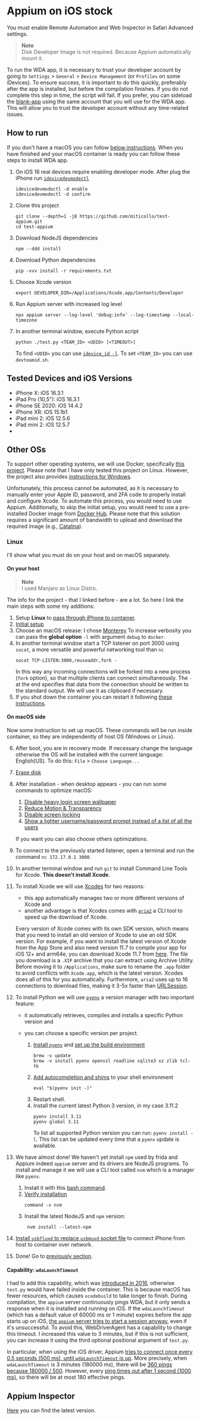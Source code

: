 # Appium on iOS stock

You must enable Remote Automation and Web Inspector in Safari Advanced settings.

> **Note**<br/>
> Disk Developer Image is not required.
> Because Appium automatically mount it.

To run the WDA app, it is necessary to trust your developer account by going to `Settings` > `General` > `Device Management` (or `Profiles` on some iDevices).
To ensure success, it is important to do this quickly, preferably after the app is installed, but before the compilation finishes.
If you do not complete this step in time, the script will fail. 
If you prefer, you can sideload the [blank-app](https://github.com/miticollo/blank-app/releases/latest) using the same account that you will use for the WDA app. 
This will allow you to trust the developer account without any time-related issues.

## How to run

If you don't have a macOS you can follow [below instructions](#other-oss).
When you have finished and your macOS container is ready you can follow these steps to install WDA app.

1. On iOS 16 real devices require enabling developer mode.
   After plug the iPhone
   run [`idevicedevmodectl`](https://github.com/libimobiledevice/libimobiledevice/blob/master/tools/idevicedevmodectl.c)
   ```shell
   idevicedevmodectl -d enable
   idevicedevmodectl -d confirm
   ```
2. Clone this project
   ```shell
   git clone --depth=1 -j8 https://github.com/miticollo/test-appium.git
   cd test-appium
   ```
3. Download NodeJS dependencies
   <span><!-- https://appium.github.io/appium/docs/en/latest/quickstart/install/ --></span>
   ```shell
   npm --ddd install
   ```
4. Download Python dependencies
   <span><!-- https://stackoverflow.com/a/15593865 --></span>
   <span><!-- https://appium.github.io/appium/docs/en/latest/quickstart/test-py/ --></span>
   ```shell
   pip -vvv install -r requirements.txt
   ```
5. Choose Xcode version
   <span><!-- https://appium.github.io/appium-xcuitest-driver/latest/multiple-xcode-versions/ --></span>
   ```shell
   export DEVELOPER_DIR=/Applications/Xcode.app/Contents/Developer
   ```
6. Run Appium server with increased log level
   <span><!-- https://stackoverflow.com/a/45164863 --></span>
   ```shell
   npx appium server --log-level 'debug:info' --log-timestamp --local-timezone
   ```
7. In another terminal window, execute Python script
   <span><!-- https://appium.github.io/appium/docs/en/2.0/quickstart/test-py/ --></span>
   <span><!-- python ./test.py 'HS5TZXKJZJ' $(idevice_id -l) --></span>
   ```shell
   python ./test.py <TEAM_ID> <UDID> [<TIMEOUT>]
   ```
   To find `<UDID>` you can
   use [`idevice_id -l`](https://github.com/libimobiledevice/libimobiledevice/blob/master/tools/idevice_id.c).
   To set `<TEAM_ID>` you can use `devteamid.sh`.

## Tested Devices and iOS Versions

- iPhone X: iOS 16.3.1
- iPad Pro (10,5"): iOS 16.3.1
- iPhone SE 2020: iOS 14.4.2
- iPhone XR: iOS 15.1b1
- iPad mini 2: iOS 12.5.6
- iPad mini 2: iOS 12.5.7
-

## Other OSs

To support other operating systems, we will use Docker, specifically [this project](https://github.com/sickcodes/Docker-OSX).
Please note that I have only tested this project on Linux. 
However, the project also provides [instructions for Windows](https://github.com/sickcodes/Docker-OSX#id-like-to-run-docker-osx-on-windows).

Unfortunately, this process cannot be automated, as it is necessary to manually enter your Apple ID, password, and 2FA code to properly install and configure Xcode.
To automate this process, you would need to use Appium. 
Additionally, to skip the initial setup, you would need to use a pre-installed Docker image from [Docker Hub](https://hub.docker.com).
Please note that this solution requires a significant amount of bandwidth to upload and download the required image (e.g., [Catalina](https://github.com/sickcodes/Docker-OSX#run-catalina-pre-installed-)).

### Linux

I'll show what you must do on your host and on macOS separately.

#### On your host

> **Note**<br/>
> I used Manjaro as Linux Distro.

The info for the project - that I linked before - are a lot.
So here I link the main steps with some my additions:

1. Setup **Linux** to [pass through iPhone to container](https://github.com/sickcodes/Docker-OSX#usbfluxd-iphone-usb---network-style-passthrough-osx-kvm-docker-osx).
2. [Initial setup](https://github.com/sickcodes/Docker-OSX#initial-setup)
3. Choose an macOS release: I chose [Monterey](https://github.com/sickcodes/Docker-OSX#monterey-)
   To increase verbosity you can pass the **global option** `-l` with argument `debug` to `docker`.
4. In another terminal window start a TCP listener on port 3000 using `socat`, a more versatile and powerful networking tool than `nc`
   <span><!-- https://discord.com/channels/871502559842541679/871502643678281729/971015723805708359 --></span>
   ```shell
   socat TCP-LISTEN:3000,reuseaddr,fork -
   ```
   In this way any incoming connections will be forked into a new process (`fork` option), so that multiple clients can connect simultaneously. 
   The `-` at the end specifies that data from the connection should be written to the standard output.
   We will use it as clipboard if necessary.
5. If you shut down the container you can restart it
   following [these instructions](https://github.com/sickcodes/Docker-OSX#start-the-same-container-later-persistent-disk).

#### On macOS side

Now some instruction to set up macOS.
These commands will be run inside container, so they are independently of host OS (Windows or Linux).

6. After boot, you are in recovery mode.
   If necessary change the language otherwise the OS will be installed with the current language: English(US).
   To do this: `File` > `Choose Language...`
7. [Erase disk](https://github.com/sickcodes/Docker-OSX#additional-boot-instructions-for-when-you-are-creating-your-container)
8. After installation - when desktop appears - you can run some commands to optimize macOS:
   1. [Disable heavy login screen wallpaper](https://github.com/sickcodes/osx-optimizer#disable-heavy-login-screen-wallpaper)
   2. [Reduce Motion & Transparency](https://github.com/sickcodes/osx-optimizer#reduce-motion--transparency)
   3. [Disable screen locking](https://github.com/sickcodes/osx-optimizer#disable-screen-locking)
   4. [Show a lighter username/password prompt instead of a list of all the users](https://github.com/sickcodes/osx-optimizer#show-a-lighter-usernamepassword-prompt-instead-of-a-list-of-all-the-users)

   If you want you can also choose others optimizations.
9. To connect to the previously started listener, open a terminal and run the command `nc 172.17.0.1 3000`.
   <span><!-- https://discord.com/channels/871502559842541679/871502643678281729/971015886196604948 --></span>
10. In another terminal window and run `git` to install Command Line Tools for Xcode.
    **This doesn't install Xcode.**
11. To install Xcode we will use [Xcodes](https://github.com/RobotsAndPencils/XcodesApp) for two reasons:
    - this app automatically manages two or more different versions of Xcode and
    - another advantage is that Xcodes comes with [`aria2`](https://aria2.github.io/) a CLI tool to speed up the download of Xcode.

    Every version of Xcode comes with its own SDK version, which means that you need to install an old version of Xcode to use an old SDK version.
    For example, if you want to install the latest version of Xcode from the App Store and also need version 11.7 to compile your app for iOS 12+ and arm64e, you can download Xcode 11.7 from [here](https://developer.apple.com/services-account/download?path=/Developer_Tools/Xcode_11.7/Xcode_11.7.xip).
    The file you download is a `.XIP` archive that you can extract using Archive Utility. 
    Before moving it to `/Applications`, make sure to rename the `.app` folder to avoid conflicts with `Xcode.app`, which is the latest version. 
    Xcodes does all of this for you automatically.
    Furthermore, `aria2` uses up to 16 connections to download files, making it 3-5x faster than [URLSession](https://developer.apple.com/documentation/foundation/urlsession).
12. To install Python we will use [`pyenv`](https://github.com/pyenv/pyenv) a version manager with two important feature:
    - it automatically retrieves, compiles and installs a specific Python version and
    - you can choose a specific version per project.

      1. [Install `pyenv`](https://github.com/pyenv/pyenv#homebrew-in-macos) and [set up the build environment](https://github.com/pyenv/pyenv/wiki#suggested-build-environment)
         ```shell
         brew -v update
         brew -v install pyenv openssl readline sqlite3 xz zlib tcl-tk
         ```
      2. [Add autocompletion and shims](https://github.com/pyenv/pyenv#advanced-configuration) to your shell environment
         ```shell
         eval "$(pyenv init -)"
         ```
      3. Restart shell.
      4. Install the current latest Python 3 version, in my case 3.11.2
         ```shell
         pyenv install 3.11
         pyenv global 3.11
         ```
         To list all supported Python version you can run: `pyenv install -l`.
         This list can be updated every time that a `pyenv` update is available.

13. We have almost done!
    We haven't yet install `npm` used by frida and Appium indeed `appium` server and its drivers are NodeJS programs.
    To install and manage it we will use a CLI tool called `nvm` which is a manager like `pyenv`.
      1. Install it with this [bash command](https://github.com/nvm-sh/nvm#install--update-script).
      2. [Verify installation](https://github.com/nvm-sh/nvm#verify-installation)
         ```shell
         command -v nvm
         ```
      3. Install the latest NodeJS and `npm` version:
         ```shell
          nvm install --latest-npm
         ```
14. [Install `usbfluxd` to replace `usbmuxd` socket file](https://github.com/sickcodes/Docker-OSX#connect-to-a-host-running-usbfluxd) to connect iPhone from host to container over network.
15. Done! Go to [previously section](#how-to-run).

#### Capability: `wdaLaunchTimeout`

I had to add this capability, which was [introduced in 2016](https://github.com/appium/appium-xcuitest-driver/pull/327#issue-196499064), otherwise `test.py` would have failed inside the container. 
This is because macOS has fewer resources, which causes `xcodebuild` to take longer to finish. 
During compilation, the `appium` server continuously pings WDA, but it only sends a response when it is installed and running on iOS. 
If the `wdaLaunchTimeout` (which has a default value of 60000 ms or 1 minute) expires before the app starts up on iOS, [the `appium` server tries to start a session anyway](https://github.com/appium/WebDriverAgent/blob/209d01a680003fd4864061487b1c3a4e0b76b2db/lib/xcodebuild.js#L399-L402), even if it's unsuccessful.
To avoid this, WebDriverAgent has a capability to change this timeout. 
I increased this value to 3 minutes, but if this is not sufficient, you can increase it using the third optional positional argument of `test.py`.

<span><!-- https://github.com/jlipps/asyncbox/blob/d0adc2145673c66c1b64c83739dfcaef4f59d3e1/lib/asyncbox.js#L79-L106 --></span>
In particular, when using the iOS driver, Appium [tries to connect once every 0.5 seconds (500 ms), until `wdaLaunchTimeout` is up](https://github.com/appium/WebDriverAgent/blob/209d01a680003fd4864061487b1c3a4e0b76b2db/lib/xcodebuild.js#L366).
More precisely, when `wdaLaunchTimeout` is 3 minutes (180000 ms), there will be [360 pings because 180000 / 500](https://github.com/appium/WebDriverAgent/blob/209d01a680003fd4864061487b1c3a4e0b76b2db/lib/xcodebuild.js#L370).
However, every [ping times out after 1 second (1000 ms)](https://github.com/appium/WebDriverAgent/blob/209d01a680003fd4864061487b1c3a4e0b76b2db/lib/xcodebuild.js#L377), so there will be at most 180 effective pings.

## Appium Inspector

[Here](https://github.com/appium/appium-inspector/releases/tag/v2023.3.1) you can find the latest version.
